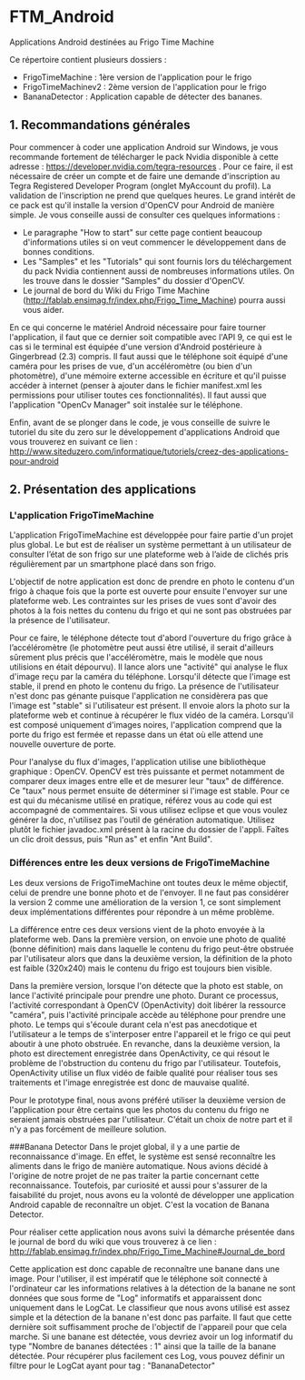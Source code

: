 FTM_Android
===========

Applications Android destinées au Frigo Time Machine

Ce répertoire contient plusieurs dossiers :
  * FrigoTimeMachine : 1ère version de l'application pour le frigo
  * FrigoTimeMachinev2 : 2ème version de l'application pour le frigo
  * BananaDetector : Application capable de détecter des bananes.


## 1. Recommandations générales
Pour commencer à coder une application Android sur Windows, je vous recommande fortement de télécharger le pack Nvidia
disponible à cette adresse : https://developer.nvidia.com/tegra-resources . Pour ce faire, il est nécessaire de créer 
un compte et de faire une demande d'inscription au Tegra Registered Developer Program (onglet MyAccount du profil). 
La validation de l'inscription ne prend que quelques heures.
Le grand intérêt de ce pack est qu'il installe la version d'OpenCV pour Android de manière simple. 
Je vous conseille aussi de consulter ces quelques informations :
  * Le paragraphe "How to start" sur cette page contient beaucoup d'informations utiles si on veut commencer le 
    développement dans de bonnes conditions.   
  * Les "Samples" et les "Tutorials" qui sont fournis lors du téléchargement du pack Nvidia contiennent 
    aussi de nombreuses informations utiles. On les trouve dans le dossier "Samples" du dossier d'OpenCV.
  * Le journal de bord du Wiki du Frigo Time Machine (http://fablab.ensimag.fr/index.php/Frigo_Time_Machine) 
    pourra aussi vous aider.

En ce qui concerne le matériel Android nécessaire pour faire tourner l'application, il faut que ce dernier soit 
compatible avec l'API 9, ce qui est le cas si le terminal est équipée d'une version d'Android postérieure à Gingerbread
(2.3) compris. Il faut aussi que le téléphone soit équipé d'une caméra pour les prises de vue, d'un accéléromètre 
(ou bien d'un photomètre), d'une mémoire externe accessible en écriture et qu'il puisse accéder à internet 
(penser à ajouter dans le fichier manifest.xml les permissions pour utiliser toutes ces fonctionnalités).
Il faut aussi que l'application "OpenCv Manager" soit instalée sur le téléphone.

Enfin, avant de se plonger dans le code, je vous conseille de suivre le tutoriel du site du zero sur le développement
d'applications Android que vous trouverez en suivant ce lien : http://www.siteduzero.com/informatique/tutoriels/creez-des-applications-pour-android
    
## 2. Présentation des applications

### L'application FrigoTimeMachine
L'application FrigoTimeMachine est développée pour faire partie d'un projet plus global. Le but est de réaliser
un système permettant à un utilisateur de consulter l’état de son frigo sur une plateforme web à l’aide de clichés 
pris régulièrement par un smartphone placé dans son frigo. 

L'objectif de notre application est donc de prendre en photo le contenu d'un frigo à chaque fois que la porte est ouverte
pour ensuite l'envoyer sur une plateforme web. Les contraintes sur les prises de vues sont d'avoir des photos à la fois
nettes du contenu du frigo et qui ne sont pas obstruées par la présence de l'utilisateur. 

Pour ce faire, le téléphone détecte tout d'abord l'ouverture du frigo grâce à l’accéléromètre (le photomètre peut 
aussi être utilisé, il serait d'ailleurs sûrement plus précis que l'accéléromètre, mais le modèle que nous utilisions 
en était dépourvu). Il lance alors une "activité" qui analyse le flux d'image reçu par la caméra du téléphone. 
Lorsqu'il détecte que l'image est stable, il prend en photo le contenu du frigo. La présence de l'utilisateur n'est donc 
pas génante puisque l'application ne considèrera pas que l'image est "stable" si l'utilisateur est présent. Il envoie 
alors la photo sur la plateforme web et continue à récupérer le flux vidéo de la caméra. Lorsqu'il est 
composé uniquement d'images noires, l'application comprend que la porte du frigo est fermée et repasse dans un état
où elle attend une nouvelle ouverture de porte.

Pour l'analyse du flux d'images, l'application utilise une bibliothèque graphique : OpenCV. OpenCV est très puissante
et permet notamment de comparer deux images entre elle et de mesurer leur "taux" de différence. Ce "taux" nous permet
ensuite de déterminer si l'image est stable. Pour ce est qui du mécanisme utilisé en pratique, référez vous au code qui est 
accompagné de commentaires. Si vous utilisez eclipse et que vous voulez générer la doc, n'utilisez pas l'outil de 
génération automatique. Utilisez plutôt le fichier javadoc.xml présent à la racine du dossier de l'appli. Faîtes un clic 
droit dessus, puis "Run as" et enfin "Ant Build".

### Différences entre les deux versions de FrigoTimeMachine
Les deux versions de FrigoTimeMachine ont toutes deux le même objectif, celui de prendre une bonne photo et de l'envoyer.
Il ne faut pas considérer la version 2 comme une amélioration de la version 1, ce sont simplement deux implémentations
différentes pour répondre à un même problème.

La différence entre ces deux versions vient de la photo envoyée à la plateforme web. Dans la première version, on envoie 
une photo de qualité (bonne définition) mais dans laquelle le contenu du frigo peut-être obstruée par l'utilisateur
alors que dans la deuxième version, la définition de la photo est faible (320x240) mais le contenu du frigo est toujours
bien visible.

Dans la première version, lorsque l'on détecte que la photo est stable, on lance l'activité principale pour prendre 
une photo. Durant ce processus, l'activité correspondant à OpenCV (OpenActivity) doit libérer la ressource "caméra", 
puis l'activité principale accède au téléphone pour prendre une photo. Le temps qui s'écoule durant cela n'est 
pas anecdotique et l'utilisateur a le temps de s'interposer entre l'appareil et le frigo ce qui peut aboutir à une 
photo obstruée. En revanche, dans la deuxième version, la photo est directement enregistrée dans OpenActivity,
ce qui résout le problème de l'obstruction du contenu du frigo par l'utilisateur.  Toutefois, OpenActivity utilise un
flux vidéo de faible qualité pour réaliser tous ses traitements et l'image enregistrée est donc de mauvaise qualité.

Pour le prototype final, nous avons préféré utiliser la deuxième version de l'application pour être certains que les 
photos du contenu du frigo ne seraient jamais obstruées par l'utilisateur. C'était un choix de notre part et il n'y a 
pas forcément de meilleure solution.

###Banana Detector
Dans le projet global, il y a une partie de reconnaissance d'image. En effet, le système est sensé reconnaître les aliments dans le frigo de manière automatique. Nous avions décidé à l'origine de notre projet de ne pas traiter la
partie concernant cette reconnaissance. Toutefois, par curiosité et aussi pour s'assurer de la faisabilité du projet, nous avons eu la volonté de développer une application Android capable de reconnaître un objet. C'est la vocation de Banana Detector.

Pour réaliser cette application nous avons suivi la démarche présentée dans le journal de bord du wiki que vous trouverez à ce lien : http://fablab.ensimag.fr/index.php/Frigo_Time_Machine#Journal_de_bord

Cette application est donc capable de reconnaître une banane dans une image. Pour l'utiliser, il est impératif que le téléphone soit connecté à l'ordinateur car les informations relatives à la détection de la banane ne sont données que sous forme de "Log" informatifs et apparaissent donc uniquement dans le LogCat. Le classifieur que nous avons utilisé est assez simple et la détection de la banane n'est donc pas parfaite. Il faut que cette dernière soit suffisamment proche de l'objectif de l'appareil pour que cela marche. Si une banane est détectée, vous devriez avoir un log informatif du type "Nombre de bananes détectées : 1" ainsi que la taille de la banane détectée. Pour récupérer plus facilement ces Log, vous pouvez définir un filtre pour le LogCat ayant pour tag : "BananaDetector"
